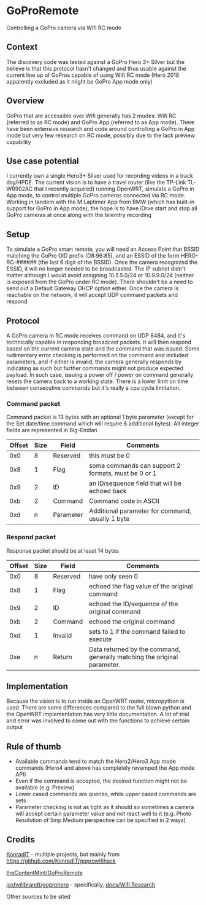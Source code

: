 # GoProRemote
Controlling a GoPro camera via Wifi RC mode

## Context
The discovery code was tested against a GoPro Hero 3+ Silver but the believe is that this protocol hasn't changed and thus usable against the current line up of GoPros capable of using Wifi RC mode (Hero 2018 apparently excluded as it might be GoPro App mode only)

## Overview
GoPro that are accessible over Wifi generally has 2 modes: Wifi RC (referred to as RC mode) and GoPro App (referred to as App mode). There have been extensive research and code around controlling a GoPro in App mode but very few research on RC mode, possibly due to the lack preview capability

## Use case potential
I currently own a single Hero3+ Silver used for recording videos in a track day/HPDE. The current vision is to have a travel router (like the TP-Link TL-WR902AC that I recently acquired) running OpenWRT, simulate a GoPro in App mode, to control multiple GoPro cameras connected via RC mode. Working in tandem with the M Laptimer App from BMW (which has built-in support for GoPro in App mode), the hope is to have iDrve start and stop all GoPro cameras at once along with the telemtry recording

## Setup
To simulate a GoPro smart remote, you will need an Access Point that BSSID matching the GoPro OID prefix (D8:96:85), and an ESSID of the form HERO-RC-###### (the last 6 digit of the BSSID). Once the camera recognized the ESSID, it will no longer needed to be broadcasted. The IP subnet didn't matter although I would avoid assigning 10.5.5.0/24 or 10.9.9.0/24 (neither is exposed from the GoPro under RC mode). There shouldn't be a need to send out a Default Gateway DHCP option either. Once the camera is reachable on the network, it will accept UDP command packets and respond

## Protocol
A GoPro camera in RC mode receives command on UDP 8484, and it's technically capable in responding broadcast packets. It will then respond based on the current camera state and the command that was issued. Some rudimentary error checking is performed on the command and included parameters, and if either is invalid, the camera generally responds by indicating as such but further commands might not produce expected payload. In such case, issuing a power off / power on command generally resets the camera back to a working state. There is a lower limit on time between consecutive commands but it's really a cpu cycle limitation.

### Command packet
Command packet is 13 bytes with an optional 1 byte parameter (except for the Set date/time command which will require 6 additional bytes). All integer fields are represented in Big-Endian

Offset | Size | Field | Comments
------ | ---- | ----- | --------
0x0 | 8 | Reserved | this must be 0
0x8 | 1 | Flag | some commands can support 2 formats, must be 0 or 1
0x9 | 2 | ID | an ID/sequence field that will be echoed back
0xb | 2 | Command | Command code in ASCII
0xd | n | Parameter | Additional parameter for command, usually 1 byte

### Respond packet
Response packet should be at least 14 bytes

Offset | Size | Field | Comments
------ | ---- | ----- | --------
0x0 | 8 | Reserved | have only seen 0
0x8 | 1 | Flag | echoed the flag value of the original command
0x9 | 2 | ID | echoed the ID/sequence of the original command
0xb | 2 | Command | echoed the original command
0xd | 1 | Invalid | sets to 1 if the command failed to execute
0xe | n | Return | Data returned by the command, generally matching the original parameter.

## Implementation
Because the vision is to run inside an OpenWRT router, micropython is used. There are some differences compared to the full blown python and the OpenWRT implementation has very little documentation. A lot of trial and error was involved to come out with the functions to achieve certain output

## Rule of thumb
* Available commands tend to match the Hero2/Hero3 App mode commands (Hero4 and above has completely revamped the App mode API)
* Even if the command is accepted, the desired function might not be available (e.g. Preview)
* Lower cased commands are queries, while upper cased commands are sets
* Parameter checking is not as tight as it should so sometimes a camera will accept certain parameter value and not react well to it (e.g. Photo Resolution of 5mp Medium perspective can be specified in 2 ways)

## Credits
[KonradIT](https://github.com/KonradIT/) - multiple projects, but mainly from https://github.com/KonradIT/goprowifihack

[theContentMint/GoProRemote](https://github.com/theContentMint/GoProRemote)

[joshvillbrandt/goprohero](https://github.com/joshvillbrandt/goprohero) - specifically, [docs/Wifi Research](https://github.com/joshvillbrandt/goprohero/blob/master/docs/Wifi%20Research.md)

Other sources to be sited
